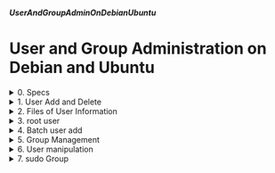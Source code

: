 ##### UserAndGroupAdminOnDebianUbuntu 
# User and Group Administration on Debian and Ubuntu

<details markdown='1'>
<summary>
0. Specs
</summary>
---
Aimed for Debian 12/11 and Ubuntu 24.04/22.04 Servers

But works fine on Debian, Ubuntu and derivatives' desktops (Ubuntu, Kubuntu, Xubuntu,  Lubuntu, MX, Mint etc) too.

Based on the book [Mastering Ubuntu Server 2nd Ed.](https://www.packtpub.com/networking-and-servers/mastering-ubuntu-server-second-edition) by Jay LaCroix. 

<br>
</details>

<details markdown='1'>
<summary>
1. User Add and Delete
</summary>
---
### 1.1. Add a new user jdoe and create home folder
```
sudo useradd -d /home/jdoe -m jdoe
```

### 1.2. Change a user's password
```
sudo passwd jdoe
```

### 1.3. Delete a user
```
sudo userdel jdoe
```

Remove home directory too

```
sudo userdel -r jdoe
```

<br>
</details>

<details markdown='1'>
<summary>
2. Files of User Information
</summary>
---
### 2.1. /etc/passwd file
```
exforge:x:1000:1000:Exforge,,,:/home/exforge:/bin/bash
username:pw:UID:GID:Name,Surname,XX:homefolder:shell
```

### 2.2. /etc/shadow file
Passwords are stored as hashed in shadow file

```
exforge:$6$z09H4l.6$h....A/tDL0:18221:0:99999:7:::
username:pwHash:DatesSinceLastPwChange:MinDaysToChangePw:
  MaxDaysToChangePw:DaysBeforeUserWarnedToChangePw:
  DaysToPwExpire:DaysToUserDisable
```

### 2.3. User pw information extracted from /etc/shadow
```
sudo passwd -S username
```

### 2.4. Default contents for home folders:
Contents of /etc/skel folder is distributed to created user's home directory

<br>
</details>

<details markdown='1'>
<summary>
3. root user
</summary>
---
### 3.1. root is locked by default in Ubuntu. It is optional in  Debian.
To give a pw to (and unlock) root

```
sudo passwd
```

### 3.2. switch to root account without unlocking it
```
sudo -i
```

### 3.3. switch to another user (if you know pw)
```
su - username
```

### 3.4. switch to another user (if you don't know pw)
```
sudo su - username
```

<br>
</details>

<details markdown='1'>
<summary>
4. Batch user add
</summary>
---
### 4.1. Create a text file for users
```
touch users.txt
```

### 4.2. Change the permissions of the file
```
chmod 600 users.txt
```

### 4.3. Add users information to the file
```
sudo nano users.txt
```

Fill as below:

```
user1:password:::User1:/home/user1:/bin/bash
user2:password:::User2:/home/user2:/bin/bash
user3:password:::User3:/home/user3:/bin/bash
#username:passwd:uid:gid:full name:home_dir:shell
```

### 4.4. Process file to add users
```
sudo newusers users.txt
```

You can check users from /etc/passwd


### 4.5. It is a good idea to change passwords of the users
```
sudo passwd user1
```
<br>
</details>

<details markdown='1'>
<summary>
5. Group Management
</summary>
---
### 5.1. List of groups
```
groups
```

or

```
cat /etc/group  
```

it is similar to /etc/password

### 5.2. Add a new group
```
sudo groupadd admins
```

### 5.3. Delete a group
```
sudo groupdel admins
```

### 5.4. List members of a group
```
getent group groupname
```

### 5.5. Add a user to a group
 -a append new group to groups of user  
 -G as a secondary group

```
sudo usermod -aG admins myuser
sudo usermod -a -G admins myuser
```

or

```
sudo gpasswd -a <username> <group>
```

### 5.6. Change a users primary group
```
sudo usermod -g admins myuser
```

### 5.7. Remove user from a group
```
sudo gpasswd -d <username> <grouptoremove>
```

<br>
</details>

<details markdown='1'>
<summary>
6. User manipulation
</summary>
---
## 6.1. Change username
First change home directory

```
sudo usermod -d /home/jsmith -m jdoe 
```

Then change username

```
sudo usermod -l jsmith jdoe
```

### 6.2. Lock a user
```
sudo passwd -l <username>
```

### 6.3. unlock
```
sudo passwd -u <username>
```

### 6.4. Password expiration info
```
sudo chage -l <username>
```

<br>
</details>

<details markdown='1'>
<summary>
7. sudo Group
</summary>
---
Members of sudo group can use sudo command

### 7.1. Configuration of sudo group members
```
sudo visudo
```

Opens the sudo configuration file in the default editor (Generally vim or nano)

Below is a sample file with explanations:

```
%sudo	ALL=(ALL:ALL) ALL
# sudo group members
#  can use sudo from any terminal
#  can use sudo to impersonate any user
#  can use sudo to impersonate any group
#  can use sudo for any command

charlie  ubuntu-server=(dscully:admins) /usr/bin/apt
#__________________________________
#  user charlie, 
#   can only use sudo on ubuntu_server
#   can only impersonate dscully user
#   can only impersonate admins group
#   can only run /usr/bin/apt

#  For a user to sudo without passwd
ansible ALL=(ALL) NOPASSWD: ALL
```

### 7.2. List granted sudo privileges
```
sudo -l
```

</details>

